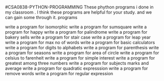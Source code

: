 #CSA0838-PYTHON-PROGRAMMING
These phython programs i done in my classroom . I think these programs are helpful for your study. and we can gain some through it.
programs

write a program for isomorphic
write a program for sumsquare
write a program for happy
write a program for palindrome
write a program for bakery sells
write a program for stair case
write a program for leap year
write a program for max no of words
write a program for basic calculators
write a program for digits to alphabets
write a program for parenthesis
write a program for seasons
write a program for area of circle
write a program for celsius to farenheit
write a program for simple interest
write a program for greatest among three numbers
write a program for subjects marks and average
write a program for quadratic expresssion
write a program for remove words
write a program for regular expression
